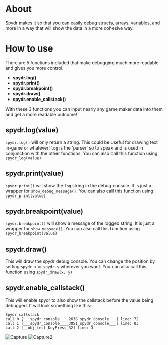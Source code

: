 About
===

Spydr makes it so that you can easily debug structs, arrays, variables, and more in a way that will show the data in a more cohesive way. 

How to use
===

There are 5 functions included that make debugging much more readable and gives you more control. 
- **spydr.log()**
- **spydr.print()**
- **spydr.breakpoint()**
- **spydr.draw()**
- **spydr.enable_callstack()**

With these 3 functions you can input nearly any game maker data into them and get a more readable outcome!

spydr.log(value)
---

`spydr.log()` will only return a string. This could be useful for drawing text in-game or whatever! `log` is the 'parser' so to speak and is used in conjunction with the other functions. You can also call this function using `spydr_log(value)`

spydr.print(value)
---

`spydr.print()` will show the `log` string in the debug console. It is just a wrapper for `show_debug_message()`. You can also call this function using `spydr_print(value)`

spydr.breakpoint(value)
---

`spydr.breakpoint()` will show a message of the logged string. It is just a wrapper for `show_message()`. You can also call this function using `spydr_breakpoint(value)`

spydr.draw()
---
This will draw the spydr debug console. You can change the position by setting `spydr.x` or `spydr.y` wherever you want. You can also call this function using `spydr_draw(x, y)`

spydr.enable_callstack()
---
This will enable spydr to also show the callstack before the value being debugged. It will look something like this:
```
Spydr callstack
call 0 [___spydr_console____2638_spydr_console___] line: 72
call 1 [___spydr_console____3051_spydr_console___] line: 83
call 2 [__obj_test_KeyPress_32] line: 3
```

![Capture](https://user-images.githubusercontent.com/25496262/179115660-0a4e643b-3e12-4a78-83cf-8d75d979baf9.PNG)
![Capture2](https://user-images.githubusercontent.com/25496262/179115667-cf313d6b-8b39-4051-8f63-bed08faa0e38.PNG)

